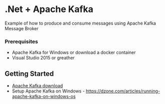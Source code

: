 # .Net + Apache Kafka

Example of how to produce and consume messages using Apache Kafka Message Broker

### Prerequisites

* Apache Kafka for Windows or download a docker container
* Visual Studio 2015 or greather

## Getting Started

* [Apache Kafka download](https://kafka.apache.org/downloads)
* Setup Apache Kafka on Windows - https://dzone.com/articles/running-apache-kafka-on-windows-os
